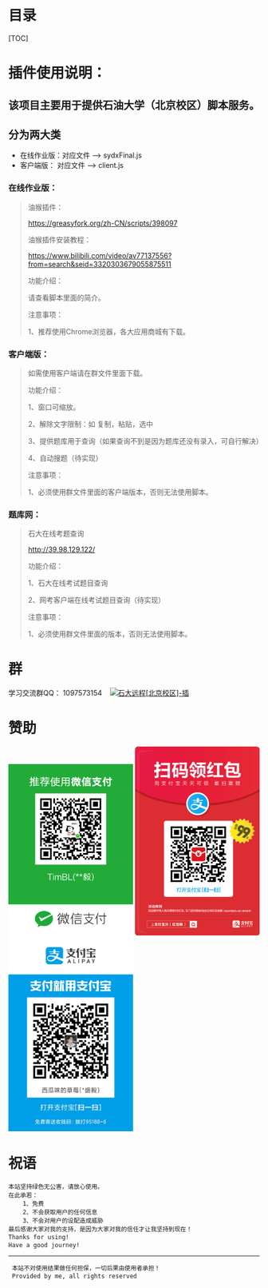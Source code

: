 # 目录

[TOC]



# 插件使用说明：

## 该项目主要用于提供石油大学（北京校区）脚本服务。



## 分为两大类

-  在线作业版：对应文件 --> sydxFinal.js
-  客户端版：    对应文件 --> client.js



### 在线作业版：

> 油猴插件：
>
> https://greasyfork.org/zh-CN/scripts/398097
>
> 油猴插件安装教程：
>
> https://www.bilibili.com/video/av77137556?from=search&seid=3320303679055875511
>
> 功能介绍：
>
> 	请查看脚本里面的简介。
>
> 注意事项：
>
> 	1、推荐使用Chrome浏览器，各大应用商城有下载。



### 客户端版：

> 如需使用客户端请在群文件里面下载。
>
> 功能介绍：
>
> 	1、窗口可缩放。
> 	
> 	2、解除文字限制：如 复制，粘贴，选中
> 	
> 	3、提供题库用于查询（如果查询不到是因为题库还没有录入，可自行解决）
> 	
> 	4、自动搜题（待实现）
>
> 注意事项：
>
> 	1、必须使用群文件里面的客户端版本，否则无法使用脚本。



### 题库网：

> 石大在线考题查询
>
> http://39.98.129.122/
>
> 功能介绍：
>
> 	1、石大在线考试题目查询
> 	
> 	2、网考客户端在线考试题目查询（待实现）
>
> 注意事项：
>
> 	1、必须使用群文件里面的版本，否则无法使用脚本。



# 群

<p>
    学习交流群QQ：
    <span style="user-select:all;">1097573154</span>
    &nbsp;&nbsp;
    <span >
        <a target="_blank" draggable="false" href="//shang.qq.com/wpa/qunwpa?idkey=cc57d6d510e9185aa4643444290f7e7b0d6d36143a8c63e416b09f92c2df8698">        
            <img border="0" draggable="false" src="http://pub.idqqimg.com/wpa/images/group.png" alt="石大远程[北京校区]-插" title="石大远程[北京校区]-插">
    </a>
</span> 
</p>




# 赞助

<img src="https://github.com/ilh-github/sydx/blob/master/wx.d11c43d.png" alt="微信收款码"  width="250px">

<img  src="https://github.com/ilh-github/sydx/blob/master/zfbhb.c9260fb.jpg" alt="支付宝红包码"  width="250px" >

<img src="https://github.com/ilh-github/sydx/blob/master/zfb.26b5c28.jpg" alt="支付宝收款码"  width="250px" >



# 祝语

```
本站坚持绿色无公害，请放心使用。
在此承若：
    1、免费
    2、不会获取用户的任何信息
    3、不会对用户的设配造成威胁
最后感谢大家对我的支持，是因为大家对我的信任才让我坚持到现在！
Thanks for using!
Have a good journey!
```

------



```
 本站不对使用结果做任何担保，一切后果由使用者承担！
 Provided by me, all rights reserved
```

